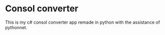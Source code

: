 # Consol converter 

This is my c# consol converter app remade in python with the assistance of pythonnet.